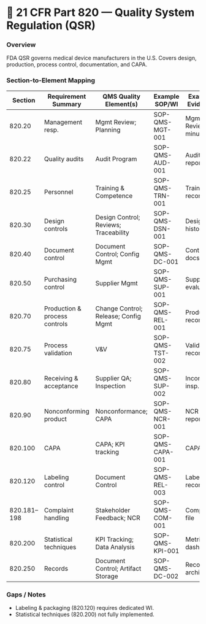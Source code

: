 # 📘 **21 CFR Part 820 — Quality System Regulation (QSR)**

### Overview

FDA QSR governs medical device manufacturers in the U.S. Covers design, production, process control, documentation, and CAPA.

### Section-to-Element Mapping

| Section     | Requirement Summary           | QMS Quality Element(s)                | Example SOP/WI   | Example Evidence    |
| ----------- | ----------------------------- | ------------------------------------- | ---------------- | ------------------- |
| 820.20      | Management resp.              | Mgmt Review; Planning                 | SOP-QMS-MGT-001  | Mgmt Review minutes |
| 820.22      | Quality audits                | Audit Program                         | SOP-QMS-AUD-001  | Audit report        |
| 820.25      | Personnel                     | Training & Competence                 | SOP-QMS-TRN-001  | Training records    |
| 820.30      | Design controls               | Design Control; Reviews; Traceability | SOP-QMS-DSN-001  | Design history file |
| 820.40      | Document control              | Document Control; Config Mgmt         | SOP-QMS-DC-001   | Controlled docs     |
| 820.50      | Purchasing control            | Supplier Mgmt                         | SOP-QMS-SUP-001  | Supplier evaluation |
| 820.70      | Production & process controls | Change Control; Release; Config Mgmt  | SOP-QMS-REL-001  | Production record   |
| 820.75      | Process validation            | V&V                                   | SOP-QMS-TST-002  | Validation records  |
| 820.80      | Receiving & acceptance        | Supplier QA; Inspection               | SOP-QMS-SUP-002  | Incoming insp. log  |
| 820.90      | Nonconforming product         | Nonconformance; CAPA                  | SOP-QMS-NCR-001  | NCR report          |
| 820.100     | CAPA                          | CAPA; KPI tracking                    | SOP-QMS-CAPA-001 | CAPA log            |
| 820.120     | Labeling control              | Document Control                      | SOP-QMS-REL-003  | Labeling record     |
| 820.181–198 | Complaint handling            | Stakeholder Feedback; NCR             | SOP-QMS-COM-001  | Complaint file      |
| 820.200     | Statistical techniques        | KPI Tracking; Data Analysis           | SOP-QMS-KPI-001  | Metrics dashboard   |
| 820.250     | Records                       | Document Control; Artifact Storage    | SOP-QMS-DC-002   | Records archive     |

### Gaps / Notes

* Labeling & packaging (820.120) requires dedicated WI.
* Statistical techniques (820.200) not fully implemented.
